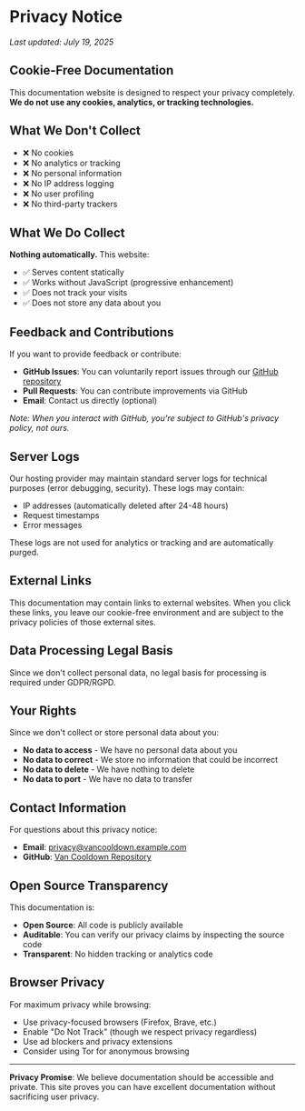 # Privacy Notice

*Last updated: July 19, 2025*

## Cookie-Free Documentation

This documentation website is designed to respect your privacy completely. **We do not use any cookies, analytics, or tracking technologies.**

## What We Don't Collect

- ❌ No cookies
- ❌ No analytics or tracking
- ❌ No personal information
- ❌ No IP address logging
- ❌ No user profiling
- ❌ No third-party trackers

## What We Do Collect

**Nothing automatically.** This website:

- ✅ Serves content statically
- ✅ Works without JavaScript (progressive enhancement)
- ✅ Does not track your visits
- ✅ Does not store any data about you

## Feedback and Contributions

If you want to provide feedback or contribute:

- **GitHub Issues**: You can voluntarily report issues through our [GitHub repository](https://github.com/FabienMeyer/van-cooldown/issues)
- **Pull Requests**: You can contribute improvements via GitHub
- **Email**: Contact us directly (optional)

*Note: When you interact with GitHub, you're subject to GitHub's privacy policy, not ours.*

## Server Logs

Our hosting provider may maintain standard server logs for technical purposes (error debugging, security). These logs may contain:

- IP addresses (automatically deleted after 24-48 hours)
- Request timestamps
- Error messages

These logs are not used for analytics or tracking and are automatically purged.

## External Links

This documentation may contain links to external websites. When you click these links, you leave our cookie-free environment and are subject to the privacy policies of those external sites.

## Data Processing Legal Basis

Since we don't collect personal data, no legal basis for processing is required under GDPR/RGPD.

## Your Rights

Since we don't collect or store personal data about you:

- **No data to access** - We have no personal data about you
- **No data to correct** - We store no information that could be incorrect
- **No data to delete** - We have nothing to delete
- **No data to port** - We have no data to transfer

## Contact Information

For questions about this privacy notice:

- **Email**: privacy@vancooldown.example.com
- **GitHub**: [Van Cooldown Repository](https://github.com/FabienMeyer/van-cooldown)

## Open Source Transparency

This documentation is:

- **Open Source**: All code is publicly available
- **Auditable**: You can verify our privacy claims by inspecting the source code
- **Transparent**: No hidden tracking or analytics code

## Browser Privacy

For maximum privacy while browsing:

- Use privacy-focused browsers (Firefox, Brave, etc.)
- Enable "Do Not Track" (though we respect privacy regardless)
- Use ad blockers and privacy extensions
- Consider using Tor for anonymous browsing

---

**Privacy Promise**: We believe documentation should be accessible and private. This site proves you can have excellent documentation without sacrificing user privacy.
